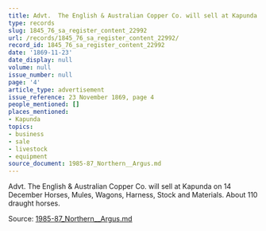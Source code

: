 ```yaml
---
title: Advt.  The English & Australian Copper Co. will sell at Kapunda on 14 December
type: records
slug: 1845_76_sa_register_content_22992
url: /records/1845_76_sa_register_content_22992/
record_id: 1845_76_sa_register_content_22992
date: '1869-11-23'
date_display: null
volume: null
issue_number: null
page: '4'
article_type: advertisement
issue_reference: 23 November 1869, page 4
people_mentioned: []
places_mentioned:
- Kapunda
topics:
- business
- sale
- livestock
- equipment
source_document: 1985-87_Northern__Argus.md
---
```


Advt.  The English & Australian Copper Co. will sell at Kapunda on 14 December Horses, Mules, Wagons, Harness, Stock and Materials.  About 110 draught horses.

Source: [1985-87_Northern__Argus.md](/downloads/markdown/1985-87_Northern__Argus.md)
